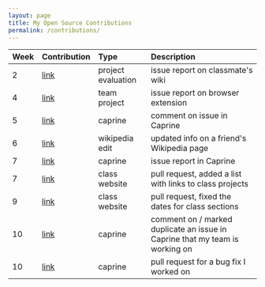 ```yaml
---
layout: page
title: My Open Source Contributions
permalink: /contributions/
---
```


<!-- 
Type of the contribution should be "Wikipedia edit", "OpenStreet Map feature", "Documentation", "Course website", "Blog", 
"Browse Add-on", etc. 

The description should include a brief summary of what you did. 

Replace the first row with your contribution. 

--> 





| Week     | Contribution  | Type  | Description | 
|:---|:---|:---|:---| 
|  2   |  [link](https://github.com/nyu-ossd-s19/angie1313-weekly/issues/3)   |  project evaluation   |   issue report on classmate's wiki   |
|  4   |  [link](https://github.com/nyu-ossd-s19/Joannify/issues/12)   |  team project   |   issue report on browser extension   |
|  5   |  [link](https://github.com/sindresorhus/caprine/issues/712)   |  caprine   |   comment on issue in Caprine   |
|  6   |  [link](https://en.wikipedia.org/w/index.php?title=Colin_Huggins&oldid=889469394)   |   wikipedia edit   |  updated info on a friend's Wikipedia page   |
|  7   |  [link](https://github.com/sindresorhus/caprine/issues/832)   |  caprine   |   issue report in Caprine   |
|  7   |  [link](https://github.com/joannakl/ossd_s19/pull/5)   |  class website   |  pull request, added a list with links to class projects   |
|  9   |  [link](https://github.com/joannakl/ossd_s19/commits?author=rachelyhe&since=2019-04-01&until=2019-04-22)   |  class website   |  pull request, fixed the dates for class sections   |
|  10   |  [link](https://github.com/sindresorhus/caprine/issues/859)   |  caprine   |  comment on / marked duplicate an issue in Caprine that my team is working on   |
|  10   |  [link](https://github.com/sindresorhus/caprine/pull/865)   |  caprine   |  pull request for a bug fix I worked on   |
